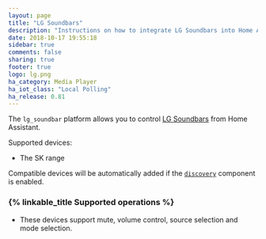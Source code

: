 ```yaml
---
layout: page
title: "LG Soundbars"
description: "Instructions on how to integrate LG Soundbars into Home Assistant."
date: 2018-10-17 19:55:18
sidebar: true
comments: false
sharing: true
footer: true
logo: lg.png
ha_category: Media Player
ha_iot_class: "Local Polling"
ha_release: 0.81
---
```


The `lg_soundbar` platform allows you to control [LG Soundbars](https://www.lg.com/us/sound-bars) from Home Assistant.

Supported devices:

- The SK range

Compatible devices will be automatically added if the [`discovery`](/components/discovery/) component is enabled.

### {% linkable_title Supported operations %}

- These devices support mute, volume control, source selection and mode selection.
